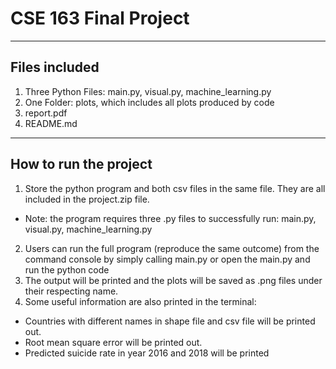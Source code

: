 # CSE 163 Final Project 
___
## Files included
1. Three Python Files: main.py, visual.py, machine_learning.py
2. One Folder: plots, which includes all plots produced by code
3. report.pdf
4. README.md
___
## How to run the project
1. Store the python program and both csv files in the same file. They are all included in the project.zip file.
* Note: the program requires three .py files to successfully run:
        main.py, visual.py, machine_learning.py
2. Users can run the full program (reproduce the same outcome) from the command console by simply calling main.py or open the main.py and run the python code
3. The output will be printed and the plots will be saved as .png files under their respecting name.
4. Some useful information are also printed in the terminal:
* Countries with different names in shape file and csv file will be printed out.
* Root mean square error will be printed out.
* Predicted suicide rate in year 2016 and 2018 will be printed
